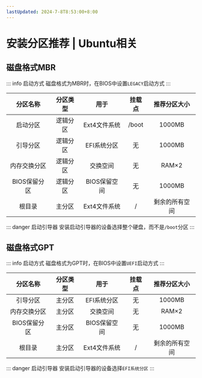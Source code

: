 ```yaml
---
lastUpdated: 2024-7-8T8:53:00+8:00
---
```


# 安装分区推荐 | Ubuntu相关

## 磁盘格式MBR

::: info 启动方式
磁盘格式为MBR时，在BIOS中设置```LEGACY```启动方式
:::

|   分区名称   | 分区类型 |    用于    |  挂载点  | 推荐分区大小  |
|:--------:|:----:|:--------:|:-----:|:-------:|
|   启动分区   | 逻辑分区 | Ext4文件系统 | /boot | 1000MB  |
|   引导分区   | 逻辑分区 | EFI系统分区  |   无   | 1000MB  |
|  内存交换分区  | 逻辑分区 |   交换空间   |   无   |  RAM×2  |
| BIOS保留分区 | 逻辑分区 | BIOS保留空间 |   无   | 1000MB  |
|   根目录    | 主分区  | Ext4文件系统 |   /   | 剩余的所有空间 |

::: danger 启动引导器
安装启动引导器的设备选择整个硬盘，而不是```/boot```分区
:::

## 磁盘格式GPT

::: info 启动方式
磁盘格式为GPT时，在BIOS中设置```UEFI```启动方式
:::

|   分区名称   | 分区类型 |    用于    | 挂载点 | 推荐分区大小  |
|:--------:|:----:|:--------:|:---:|:-------:|
|   引导分区   | 主分区  | EFI系统分区  |  无  | 1000MB  |
|  内存交换分区  | 主分区  |   交换空间   |  无  |  RAM×2  |
| BIOS保留分区 | 主分区  | BIOS保留空间 |  无  | 1000MB  |
|   根目录    | 主分区  | Ext4文件系统 |  /  | 剩余的所有空间 |

::: danger 启动引导器
安装启动引导器的设备选择```EFI系统分区```
:::

